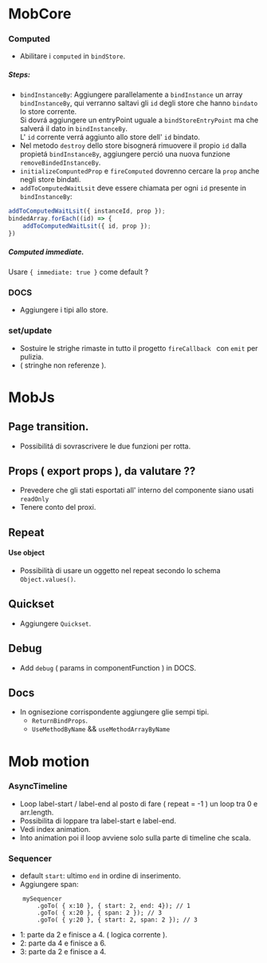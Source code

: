 # MobCore

### Computed
- Abilitare i `computed` in `bindStore`.

##### Steps:
- `bindInstanceBy`: Aggiungere parallelamente a `bindInstance` un  array `bindInstanceBy`, qui verranno saltavi gli `id` degli store che hanno `bindato` lo store corrente.<br/> Si dovrá aggiungere un entryPoint uguale a `bindStoreEntryPoint` ma che salverá il dato in `bindInstanceBy`.<br/>L' `id` corrente verrá aggiunto allo store dell' `id` bindato.
- Nel metodo `destroy` dello store bisognerá rimuovere il propio `id` dalla propietá `bindInstanceBy`, aggiungere perció una nuova funzione `removeBindedInstanceBy`.
- `initializeCompuntedProp` e `fireComputed` dovrenno cercare la `prop` anche negli store bindati.
- `addToComputedWaitLsit` deve essere chiamata per ogni `id` presente in `bindInstanceBy`:

```js
addToComputedWaitLsit({ instanceId, prop });
bindedArray.forEach((id) => {
    addToComputedWaitLsit({ id, prop });
})
```



##### Computed immediate.
Usare `{ immediate: true }` come default ?

### DOCS
- Aggiungere i tipi allo store.

### set/update
- Sostuire le strighe rimaste in tutto il progetto `fireCallback ` con `emit` per pulizia.
- ( stringhe non referenze ).

# MobJs

## Page transition.
- Possibilitá di sovrascrivere le due funzioni per rotta.

## Props ( export props ), da valutare ??
- Prevedere che gli stati esportati all' interno del componente siano usati `readOnly`
- Tenere conto del proxi.


## Repeat
#### Use object
- Possibilità di usare un oggetto nel repeat secondo lo schema `Object.values()`.

## Quickset
- Aggiungere `Quickset`.

## Debug
- Add `debug` ( params in componentFunction ) in DOCS.

## Docs
- In ognisezione corrispondente aggiungere glie sempi tipi.
    - `ReturnBindProps`.
    - `UseMethodByName` && `useMethodArrayByName`


# Mob motion

### AsyncTimeline
- Loop label-start / label-end al posto di fare ( repeat = -1 ) un loop tra 0 e arr.length.
- Possibilita di loppare tra label-start e label-end.
- Vedi index animation.
- Into animation poi il loop avviene solo sulla parte di timeline che scala.

### Sequencer
- default `start`: ultimo `end` in ordine di inserimento.
- Aggiungere span:<br/>

```
    mySequencer
        .goTo( { x:10 }, { start: 2, end: 4}); // 1
        .goTo( { x:20 }, { span: 2 }); // 3
        .goTo( { y:20 }, { start: 2, span: 2 }); // 3
```
- 1: parte da 2 e finisce a 4. ( logica corrente ).
- 2: parte da 4 e finisce a 6.
- 3: parte da 2 e finisce a 4.

